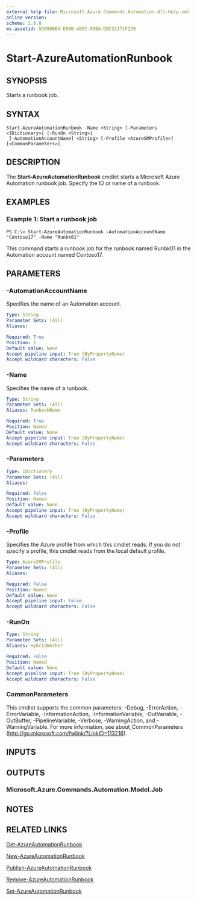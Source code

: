 ```yaml
---
external help file: Microsoft.Azure.Commands.Automation.dll-Help.xml
online version: 
schema: 2.0.0
ms.assetid: 5D090BB4-E00B-48EC-80BA-DBC32171F229
---
```


# Start-AzureAutomationRunbook

## SYNOPSIS
Starts a runbook job.

## SYNTAX

```
Start-AzureAutomationRunbook -Name <String> [-Parameters <IDictionary>] [-RunOn <String>]
 [-AutomationAccountName] <String> [-Profile <AzureSMProfile>] [<CommonParameters>]
```

## DESCRIPTION
The **Start-AzureAutomationRunbook** cmdlet starts a Microsoft Azure Automation runbook job.
Specify the ID or name of a runbook.

## EXAMPLES

### Example 1: Start a runbook job
```
PS C:\> Start-AzureAutomationRunbook -AutomationAccountName "Contoso17" -Name "Runbk01"
```

This command starts a runbook job for the runbook named Runbk01 in the Automation account named Contoso17.

## PARAMETERS

### -AutomationAccountName
Specifies the name of an Automation account.

```yaml
Type: String
Parameter Sets: (All)
Aliases: 

Required: True
Position: 1
Default value: None
Accept pipeline input: True (ByPropertyName)
Accept wildcard characters: False
```

### -Name
Specifies the name of a runbook.

```yaml
Type: String
Parameter Sets: (All)
Aliases: RunbookName

Required: True
Position: Named
Default value: None
Accept pipeline input: True (ByPropertyName)
Accept wildcard characters: False
```

### -Parameters

```yaml
Type: IDictionary
Parameter Sets: (All)
Aliases: 

Required: False
Position: Named
Default value: None
Accept pipeline input: True (ByPropertyName)
Accept wildcard characters: False
```

### -Profile
Specifies the Azure profile from which this cmdlet reads.
If you do not specify a profile, this cmdlet reads from the local default profile.

```yaml
Type: AzureSMProfile
Parameter Sets: (All)
Aliases: 

Required: False
Position: Named
Default value: None
Accept pipeline input: False
Accept wildcard characters: False
```

### -RunOn

```yaml
Type: String
Parameter Sets: (All)
Aliases: HybridWorker

Required: False
Position: Named
Default value: None
Accept pipeline input: True (ByPropertyName)
Accept wildcard characters: False
```

### CommonParameters
This cmdlet supports the common parameters: -Debug, -ErrorAction, -ErrorVariable, -InformationAction, -InformationVariable, -OutVariable, -OutBuffer, -PipelineVariable, -Verbose, -WarningAction, and -WarningVariable. For more information, see about_CommonParameters (http://go.microsoft.com/fwlink/?LinkID=113216).

## INPUTS

## OUTPUTS

### Microsoft.Azure.Commands.Automation.Model.Job

## NOTES

## RELATED LINKS

[Get-AzureAutomationRunbook](./Get-AzureAutomationRunbook.md)

[New-AzureAutomationRunbook](./New-AzureAutomationRunbook.md)

[Publish-AzureAutomationRunbook](./Publish-AzureAutomationRunbook.md)

[Remove-AzureAutomationRunbook](./Remove-AzureAutomationRunbook.md)

[Set-AzureAutomationRunbook](./Set-AzureAutomationRunbook.md)


